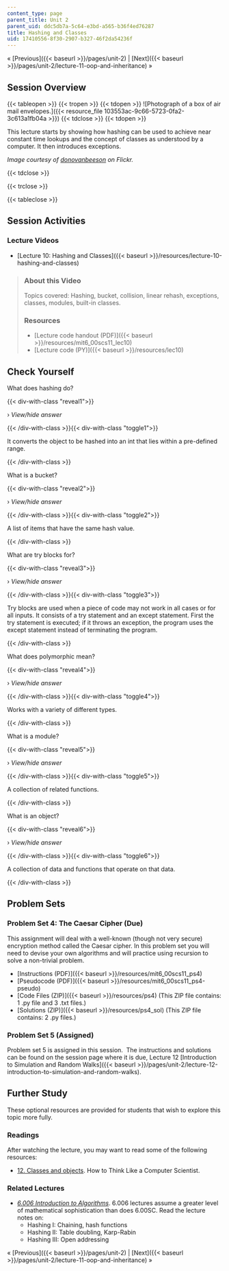 ```yaml
---
content_type: page
parent_title: Unit 2
parent_uid: ddc5db7a-5c64-e3bd-a565-b36f4ed76287
title: Hashing and Classes
uid: 17410556-8f30-2907-b327-46f2da54236f
---
```


« [Previous]({{< baseurl >}}/pages/unit-2) | [Next]({{< baseurl >}}/pages/unit-2/lecture-11-oop-and-inheritance) »

Session Overview
----------------

{{< tableopen >}}
{{< tropen >}}
{{< tdopen >}}
![Photograph of a box of air mail envelopes.]({{< resource_file 103553ac-9c66-5723-0fa2-3c613a1fb04a >}})
{{< tdclose >}}
{{< tdopen >}}


This lecture starts by showing how hashing can be used to achieve near constant time lookups and the concept of classes as understood by a computer. It then introduces exceptions.

_Image courtesy of [donovanbeeson](http://www.flickr.com/photos/donovan_beeson/5792363110/) on Flickr._


{{< tdclose >}}

{{< trclose >}}

{{< tableclose >}}

Session Activities
------------------

### Lecture Videos

*   [Lecture 10: Hashing and Classes]({{< baseurl >}}/resources/lecture-10-hashing-and-classes)

> ### About this Video
> 
> Topics covered: Hashing, bucket, collision, linear rehash, exceptions, classes, modules, built-in classes.
> 
> ### Resources
> 
> *   [Lecture code handout (PDF)]({{< baseurl >}}/resources/mit6_00scs11_lec10)
> *   [Lecture code (PY)]({{< baseurl >}}/resources/lec10)

Check Yourself
--------------

What does hashing do?

{{< div-with-class "reveal1">}}

› _View/hide answer_

{{< /div-with-class >}}{{< div-with-class "toggle1">}}

It converts the object to be hashed into an int that lies within a pre-defined range.

{{< /div-with-class >}}

What is a bucket?

{{< div-with-class "reveal2">}}

› _View/hide answer_

{{< /div-with-class >}}{{< div-with-class "toggle2">}}

A list of items that have the same hash value.

{{< /div-with-class >}}

What are try blocks for?

{{< div-with-class "reveal3">}}

› _View/hide answer_

{{< /div-with-class >}}{{< div-with-class "toggle3">}}

Try blocks are used when a piece of code may not work in all cases or for all inputs. It consists of a try statement and an except statement. First the try statement is executed; if it throws an exception, the program uses the except statement instead of terminating the program.

{{< /div-with-class >}}

What does polymorphic mean?

{{< div-with-class "reveal4">}}

› _View/hide answer_

{{< /div-with-class >}}{{< div-with-class "toggle4">}}

Works with a variety of different types.

{{< /div-with-class >}}

What is a module?

{{< div-with-class "reveal5">}}

› _View/hide answer_

{{< /div-with-class >}}{{< div-with-class "toggle5">}}

A collection of related functions.

{{< /div-with-class >}}

What is an object?

{{< div-with-class "reveal6">}}

› _View/hide answer_

{{< /div-with-class >}}{{< div-with-class "toggle6">}}

A collection of data and functions that operate on that data.

{{< /div-with-class >}}

Problem Sets
------------

### Problem Set 4: The Caesar Cipher (Due)

This assignment will deal with a well-known (though not very secure) encryption method called the Caesar cipher. In this problem set you will need to devise your own algorithms and will practice using recursion to solve a non-trivial problem.

*   [Instructions (PDF)]({{< baseurl >}}/resources/mit6_00scs11_ps4)
*   [Pseudocode (PDF)]({{< baseurl >}}/resources/mit6_00scs11_ps4-pseudo)
*   [Code Files (ZIP)]({{< baseurl >}}/resources/ps4) (This ZIP file contains: 1 .py file and 3 .txt files.)
*   [Solutions (ZIP)]({{< baseurl >}}/resources/ps4_sol) (This ZIP file contains: 2 .py files.)

### Problem Set 5 (Assigned)

Problem set 5 is assigned in this session.  The instructions and solutions can be found on the session page where it is due, Lecture 12 [Introduction to Simulation and Random Walks]({{< baseurl >}}/pages/unit-2/lecture-12-introduction-to-simulation-and-random-walks).

Further Study
-------------

These optional resources are provided for students that wish to explore this topic more fully.

### Readings

After watching the lecture, you may want to read some of the following resources:

*   [12\. Classes and objects](http://www.greenteapress.com/thinkpython/thinkCSpy/html/chap12.html). How to Think Like a Computer Scientist.

### Related Lectures

*   [_6.006 Introduction to Algorithms_](/courses/6-006-introduction-to-algorithms-spring-2008/). 6.006 lectures assume a greater level of mathematical sophistication than does 6.00SC. Read the lecture notes on:
    *   Hashing I: Chaining, hash functions
    *   Hashing II: Table doubling, Karp-Rabin
    *   Hashing III: Open addressing

« [Previous]({{< baseurl >}}/pages/unit-2) | [Next]({{< baseurl >}}/pages/unit-2/lecture-11-oop-and-inheritance) »